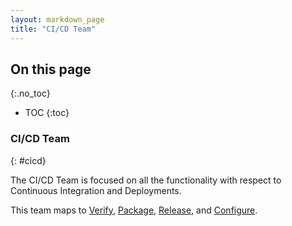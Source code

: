 ```yaml
---
layout: markdown_page
title: "CI/CD Team"
---
```


## On this page
{:.no_toc}

- TOC
{:toc}

### CI/CD Team
{: #cicd}

The CI/CD Team is focused on all the functionality with respect to
Continuous Integration and Deployments.

This team maps to [Verify](/handbook/product/categories/#verify), [Package](/handbook/product/categories/#package), [Release](/handbook/product/categories/#release), and [Configure](/handbook/product/categories/#configure).
